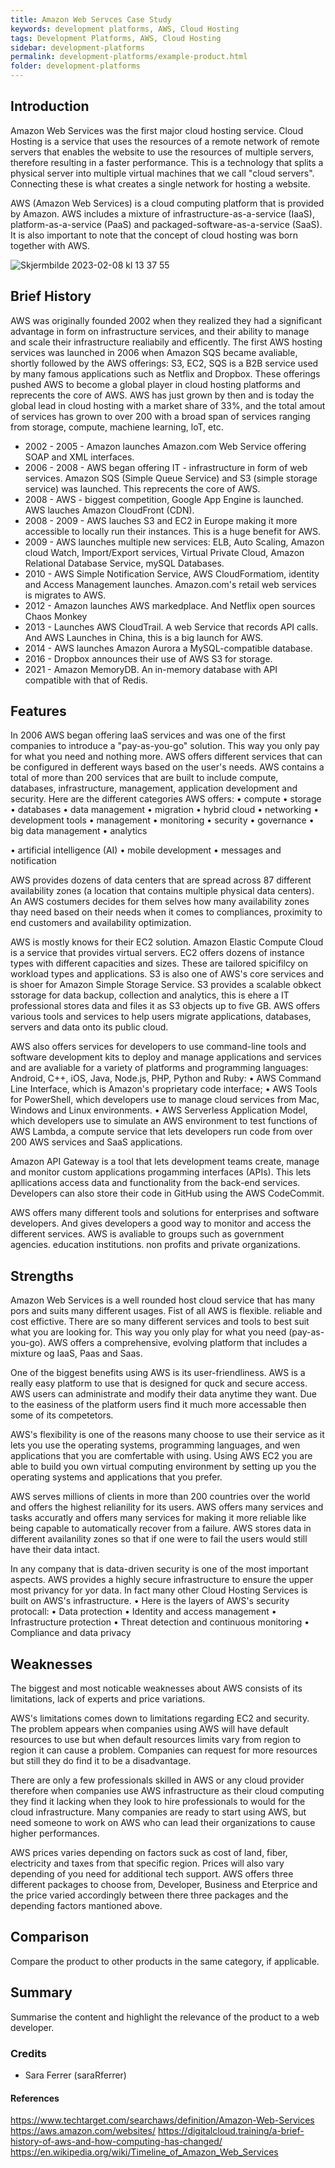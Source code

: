 ```yaml
---
title: Amazon Web Servces Case Study
keywords: development platforms, AWS, Cloud Hosting
tags: Development Platforms, AWS, Cloud Hosting
sidebar: development-platforms
permalink: development-platforms/example-product.html
folder: development-platforms
---
```


## Introduction

Amazon Web Services was the first major cloud hosting service. Cloud Hosting is a service that uses 
the resources of a remote network of remote servers that
enables the website to use the resources of multiple servers, therefore resulting in a 
faster performance. This is a technology that splits
a physical server into multiple virtual machines that we call "cloud servers". 
Connecting these is what creates a single network for hosting a website. 

AWS (Amazon Web Services) is a cloud computing platform that is provided by Amazon. AWS includes a mixture
of infrastructure-as-a-service (IaaS), platform-as-a-service (PaaS) and packaged-software-as-a-service (SaaS). It is also important to note that 
the concept of cloud hosting was born together with AWS. 


![Skjermbilde 2023-02-08 kl  13 37 55](https://user-images.githubusercontent.com/91666428/217531772-b8cd9221-3f90-49c1-ae92-aa63807752a5.png)



## Brief History

AWS was originally founded 2002 when they realized they had a significant advantage in form on infrastructure services,
and their ability to manage and scale their infrastructure realiabily and efficently. The first AWS hosting services was launched in 2006 when Amazon SQS 
became avaliable, shortly followed by the AWS offerings: S3, EC2, SQS is a B2B service used by many famous applications such 
as Netflix and Dropbox. These offerings pushed AWS to become a global player in cloud hosting platforms and reprecents the core of AWS.
AWS has just grown by then and is today the global lead in cloud hosting with a market share of 33%, and the total amout of services has grown to over 200 with a broad span of services ranging from storage, compute, machiene learning, loT, etc. 

- 2002 - 2005 - Amazon launches Amazon.com Web Service offering SOAP and XML interfaces.
- 2006 - 2008 - AWS began offering IT - infrastructure in form of web services. Amazon SQS (Simple Queue Service) and S3 (simple storage service) was launched.
                This reprecents the core of AWS.
- 2008 - AWS - biggest competition, Google App Engine is launched. AWS lauches Amazon CloudFront (CDN).
- 2008 - 2009 - AWS lauches S3 and EC2 in Europe making it more accessible to locally run their instances. This is a huge benefit for AWS.
- 2009 - AWS launches multiple new services: ELB, Auto Scaling, Amazon cloud Watch, Import/Export services, Virtual Private Cloud, Amazon Relational 
         Database Service, mySQL Databases. 
- 2010 - AWS Simple Notification Service, AWS CloudFormatiom, identity and Access Management launches. Amazon.com's retail web services is migrates to  AWS.
- 2012 - Amazon launches AWS markedplace. And Netflix open sources Chaos Monkey
- 2013 - Launches AWS CloudTrail. A web Service that records API calls. And AWS Launches in China, this is a big launch for AWS.
- 2014 - AWS launches Amazon Aurora a MySQL-compatible database.
- 2016 - Dropbox announces their use of AWS S3 for storage.
- 2021 - Amazon MemoryDB. An in-memory database with API compatible with that of Redis. 

## Features

In 2006 AWS began offering IaaS services and was one of the first companies to introduce a "pay-as-you-go" solution. This way
you only pay for what you need and nothing more. AWS offers different services that can be configured in defferent ways based on the user's needs. 
AWS contains a total of more than 200 services that are built to include compute, databases, infrastructure, management, application development and security.
Here are the different categories AWS offers:
• compute
• storage
• databases
• data management
• migration
• hybrid cloud
• networking
• development tools
• management
• monitoring
• security
• governance
• big data management
• analytics
  
• artificial intelligence (AI)
• mobile development
• messages and notification

AWS provides dozens of data centers that are spread across 87 different availability zones (a location that contains multiple physical data centers).
An AWS costumers decides for them selves how many availability zones thay need based on their needs when it comes to compliances, proximity to end
customers and availability optimization. 

AWS is mostly knows for their EC2 solution. Amazon Elastic Compute Cloud is a service that provides virtual servers. EC2 offers dozens of instance types with different capacities and sizes. These are tailored spicifilcy on workload types and applications.
S3 is also one of AWS's core services and is shoer for Amazon Simple Storage Service. S3 provides a scalable obkect sstorage for data backup, collection and analytics, this is ehere a IT professional stores data and files it as S3 objects up to five GB. AWS offers various tools and services to help users migrate applications, databases, servers and data onto its public cloud.

AWS also offers services for developers to use command-line tools and software development kits to deploy and manage applications and services and are avaliable for a variety of platforms and programming languages: Android, C++, iOS, Java, Node.js, PHP, Python and Ruby:
• AWS Command Line Interface, which is Amazon's proprietary code interface;
• AWS Tools for PowerShell, which developers use to manage cloud services from Mac, Windows and Linux environments.
• AWS Serverless Application Model, which developers use to simulate an AWS environment to test functions of AWS Lambda, a compute service that lets     developers run code from over 200 AWS services and SaaS applications.

Amazon API Gateway is a tool that lets development teams create, manage and monitor custom applications progamming interfaces (APIs). This lets apllications access data and functionality from the back-end services. Developers can also store their code in GitHub using the AWS CodeCommit.


AWS offers many different tools and solutions for enterprises and software developers. And gives developers a good way to monitor and access the different services. 
AWS is avaliable to groups such as government agencies. education institutions. non profits and private organizations.


## Strengths

Amazon Web Services is a well rounded host cloud service that has many pors and suits many different usages. Fist of all AWS is flexible. reliable and cost effictive. There are so many different services and tools to best suit what you are looking for. This way you only play for what you need (pay-as-you-go). AWS offers a comprehensive, evolving platform that includes a mixture og IaaS, Paas and Saas.

One of the biggest benefits using AWS is its user-friendliness. AWS is a really easy platform to use that is designed for quck and secure access. AWS users can administrate and modify their data anytime they want. Due to the easiness of the platform users find it much more accessable then some of its competetors. 

AWS's flexibility is one of the reasons many choose to use their service as it lets you use the operating systems, programming languages, and wen applications that you are comfertable with using. Using AWS EC2 you are able to build you own virtual computing environment by setting up you the operating systems and applications that you prefer. 

AWS serves millions of clients in more than 200 countries over the world and offers the highest relianility for its users. AWS offers many services and tasks accuratly and offers many services for making it more reliable like being capable to automatically recover from a failure. AWS stores data in different availanility zones so that if one were to fail the users would still have their data intact. 

In any company that is data-driven security is one of the most important aspects. AWS provides a highly secure infrastructure to ensure the upper most privancy for yor data. In fact many other Cloud Hosting Services is built on AWS's infrastructure. 
• Here is the layers of AWS's security protocall:
• Data protection
• Identity and access management
• Infrastructure protection
• Threat detection and continuous monitoring
• Compliance and data privacy

## Weaknesses

The biggest and most noticable weaknesses about AWS consists of its limitations, lack of experts and price variations. 

AWS's limitations comes down to limitations regarding EC2 and security. The problem appears when companies using AWS will have default resources to use but when default resources limits vary from region to region it can cause a problem. Companies can request for more resources but still they do find it to be a disadvantage. 

There are only a few professionals skilled in AWS or any cloud provider therefore when companies use AWS infrastructure as their cloud computing they  find it lacking when they look to hire professionals to would for the cloud infrastructure. Many companies are ready to start using AWS, but need someone to work on AWS who can lead their organizations to cause higher performances. 

AWS prices varies depending on factors suck as cost of land, fiber, electricity and taxes from that specific region. Prices will also vary depending of you need for additional tech support. AWS offers three different packages to choose from, Developer, Business and Eterprice and the price varied accordingly between there three packages and the depending factors mantioned above. 

## Comparison

Compare the product to other products in the same category, if applicable.

## Summary

Summarise the content and highlight the relevance of the product to a web developer.

### Credits

- Sara Ferrer (saraRferrer)

#### References

https://www.techtarget.com/searchaws/definition/Amazon-Web-Services
https://aws.amazon.com/websites/
https://digitalcloud.training/a-brief-history-of-aws-and-how-computing-has-changed/
https://en.wikipedia.org/wiki/Timeline_of_Amazon_Web_Services
